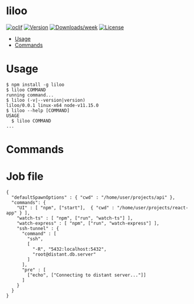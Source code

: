 liloo
=====



[![oclif](https://img.shields.io/badge/cli-oclif-brightgreen.svg)](https://oclif.io)
[![Version](https://img.shields.io/npm/v/liloo.svg)](https://npmjs.org/package/liloo)
[![Downloads/week](https://img.shields.io/npm/dw/liloo.svg)](https://npmjs.org/package/liloo)
[![License](https://img.shields.io/npm/l/liloo.svg)](https://github.com/guipas/liloo/blob/master/package.json)

<!-- toc -->
* [Usage](#usage)
* [Commands](#commands)
<!-- tocstop -->
# Usage
<!-- usage -->
```sh-session
$ npm install -g liloo
$ liloo COMMAND
running command...
$ liloo (-v|--version|version)
liloo/0.0.1 linux-x64 node-v11.15.0
$ liloo --help [COMMAND]
USAGE
  $ liloo COMMAND
...
```
<!-- usagestop -->
# Commands
<!-- commands -->

<!-- commandsstop -->
# Job file
```
{
  "defaultSpawnOptions" : { "cwd" : "/home/user/projects/api" },
  "commands": {
    "UI" : [ "npm", ["start"],  { "cwd" : "/home/user/projects/react-app" } ],
    "watch-ts" : [ "npm", ["run", "watch-ts"] ],
    "watch-express" : [ "npm", ["run", "watch-express"] ],
    "ssh-tunnel" : {
      "command" : [ 
        "ssh", 
        [ 
          "-R", "5432:localhost:5432", 
          "root@distant.db.server" 
        ] 
      ],
      "pre" : [
        ["echo", ["Connecting to distant server..."]]
      ]
    }
  }
}
```
